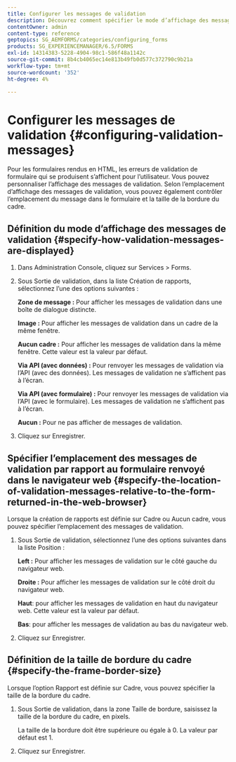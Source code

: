 ```yaml
---
title: Configurer les messages de validation
description: Découvrez comment spécifier le mode d’affichage des messages de validation et leur emplacement par rapport au formulaire renvoyé dans le navigateur web.
contentOwner: admin
content-type: reference
geptopics: SG_AEMFORMS/categories/configuring_forms
products: SG_EXPERIENCEMANAGER/6.5/FORMS
exl-id: 14314383-5228-4904-98c1-586f48a1142c
source-git-commit: 8b4cb4065ec14e813b49fb0d577c372790c9b21a
workflow-type: tm+mt
source-wordcount: '352'
ht-degree: 4%

---
```


# Configurer les messages de validation {#configuring-validation-messages}

Pour les formulaires rendus en HTML, les erreurs de validation de formulaire qui se produisent s’affichent pour l’utilisateur. Vous pouvez personnaliser l’affichage des messages de validation. Selon l’emplacement d’affichage des messages de validation, vous pouvez également contrôler l’emplacement du message dans le formulaire et la taille de la bordure du cadre.

## Définition du mode d’affichage des messages de validation {#specify-how-validation-messages-are-displayed}

1. Dans Administration Console, cliquez sur Services > Forms.
1. Sous Sortie de validation, dans la liste Création de rapports, sélectionnez l’une des options suivantes :

   **Zone de message :** Pour afficher les messages de validation dans une boîte de dialogue distincte.

   **Image :** Pour afficher les messages de validation dans un cadre de la même fenêtre.

   **Aucun cadre :** Pour afficher les messages de validation dans la même fenêtre. Cette valeur est la valeur par défaut.

   **Via API (avec données) :** Pour renvoyer les messages de validation via l’API (avec des données). Les messages de validation ne s’affichent pas à l’écran.

   **Via API (avec formulaire) :** Pour renvoyer les messages de validation via l’API (avec le formulaire). Les messages de validation ne s’affichent pas à l’écran.

   **Aucun :** Pour ne pas afficher de messages de validation.

1. Cliquez sur Enregistrer.

## Spécifier l’emplacement des messages de validation par rapport au formulaire renvoyé dans le navigateur web {#specify-the-location-of-validation-messages-relative-to-the-form-returned-in-the-web-browser}

Lorsque la création de rapports est définie sur Cadre ou Aucun cadre, vous pouvez spécifier l’emplacement des messages de validation.

1. Sous Sortie de validation, sélectionnez l’une des options suivantes dans la liste Position :

   **Left :** Pour afficher les messages de validation sur le côté gauche du navigateur web.

   **Droite :** Pour afficher les messages de validation sur le côté droit du navigateur web.

   **Haut**: pour afficher les messages de validation en haut du navigateur web. Cette valeur est la valeur par défaut.

   **Bas**: pour afficher les messages de validation au bas du navigateur web.

1. Cliquez sur Enregistrer.

## Définition de la taille de bordure du cadre {#specify-the-frame-border-size}

Lorsque l’option Rapport est définie sur Cadre, vous pouvez spécifier la taille de la bordure du cadre.

1. Sous Sortie de validation, dans la zone Taille de bordure, saisissez la taille de la bordure du cadre, en pixels.

   La taille de la bordure doit être supérieure ou égale à 0. La valeur par défaut est 1.

1. Cliquez sur Enregistrer.
